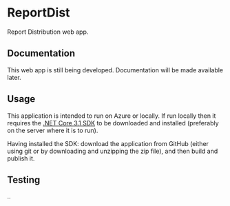 ReportDist
==========

Report Distribution web app. 


Documentation
--------

This web app is still being developed. Documentation will be made available later.


Usage
--------

This application is intended to run on Azure or locally. If run locally then it requires the [.NET Core 3.1 SDK](https://dotnet.microsoft.com/download) to be downloaded and installed (preferably on the server where it is to run).

Having installed the SDK: download the application from GitHub (either using git or by downloading and unzipping the zip file), and then build and publish it.


Testing
---------------------
..